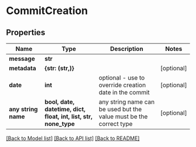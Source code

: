 # CommitCreation


## Properties
Name | Type | Description | Notes
------------ | ------------- | ------------- | -------------
**message** | **str** |  | 
**metadata** | **{str: (str,)}** |  | [optional] 
**date** | **int** | optional - use to override creation date in the commit | [optional] 
**any string name** | **bool, date, datetime, dict, float, int, list, str, none_type** | any string name can be used but the value must be the correct type | [optional]

[[Back to Model list]](../README.md#documentation-for-models) [[Back to API list]](../README.md#documentation-for-api-endpoints) [[Back to README]](../README.md)


